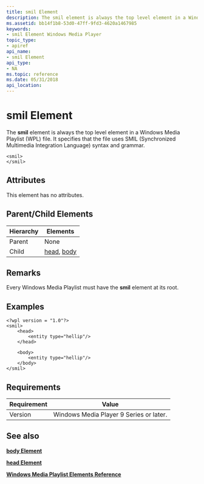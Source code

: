 ```yaml
---
title: smil Element
description: The smil element is always the top level element in a Windows Media Playlist (WPL) file. It specifies that the file uses SMIL (Synchronized Multimedia Integration Language) syntax and grammar.
ms.assetid: bb14f1b8-53d0-47ff-9fd3-4620a1467985
keywords:
- smil Element Windows Media Player
topic_type:
- apiref
api_name:
- smil Element
api_type:
- NA
ms.topic: reference
ms.date: 05/31/2018
api_location: 
---
```


# smil Element

The **smil** element is always the top level element in a Windows Media Playlist (WPL) file. It specifies that the file uses SMIL (Synchronized Multimedia Integration Language) syntax and grammar.

``` syntax
<smil>
</smil>
```

## Attributes

This element has no attributes.

## Parent/Child Elements



| Hierarchy | Elements                                           |
|-----------|----------------------------------------------------|
| Parent    | None                                               |
| Child     | [head](head-element.md), [body](body-element.md) |



 

## Remarks

Every Windows Media Playlist must have the **smil** element at its root.

## Examples


```
<?wpl version = "1.0"?>
<smil>
    <head>
        <entity type="hellip"/>
    </head>

    <body>
        <entity type="hellip"/>
    </body>
</smil>
```



## Requirements



| Requirement | Value |
|--------------------|----------------------------------------------------|
| Version<br/> | Windows Media Player 9 Series or later.<br/> |



## See also

<dl> <dt>

[**body Element**](body-element.md)
</dt> <dt>

[**head Element**](head-element.md)
</dt> <dt>

[**Windows Media Playlist Elements Reference**](windows-media-playlist-elements-reference.md)
</dt> </dl>

 

 





